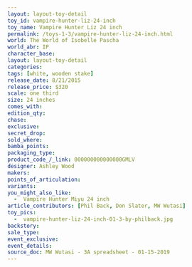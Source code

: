 ```yaml
---
layout: layout-toy-detail 
toy_id: vampire-hunter-liz-24-inch
toy_name: Vampire Hunter Liz 24 inch
permalink: /toys-1-3/vampire-hunter-liz-24-inch.html
world: The World of Isobelle Pascha
world_abr: IP
character_base: 
layout: layout-toy-detail
categories: 
tags: [white, wooden stake]
release_date: 8/21/2015
release_price: $320 
scale: one third
size: 24 inches
comes_with: 
edition_qty: 
chase: 
exclusive: 
secret_drop: 
sold_where: 
bamba_points: 
packaging_type: 
product_code_/_link: 000000000000000GMLV
designer: Ashley Wood
makers: 
points_of_articulation: 
variants: 
you_might_also_like: 
  -  Vampire Hunter Miyu 24 inch
article_contributors: [Phil Back, Don Slater, MW Wutasi]
toy_pics: 
  -  vampire-hunter-liz-24-inch-01-3-by-philback.jpg
backstory: 
sale_type: 
event_exclusive: 
event_details: 
source_doc: MW Wutasi - 3A spreadsheet - 01-15-2019
---
```

